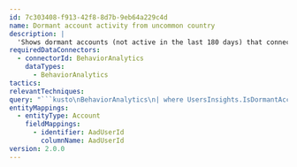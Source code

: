 ```yaml
---
id: 7c303408-f913-42f8-8d7b-9eb64a229c4d
name: Dormant account activity from uncommon country
description: |
  'Shows dormant accounts (not active in the last 180 days) that connect from a country for the first time and the country is uncommon in the tenant or is the first time the ISP is used.'
requiredDataConnectors:
  - connectorId: BehaviorAnalytics
    dataTypes:
      - BehaviorAnalytics
tactics:
relevantTechniques:
query: "```kusto\nBehaviorAnalytics\n| where UsersInsights.IsDormantAccount == True\n| where ActivityInsights.FirstTimeUserConnectedFromCountry == True\n| where ActivityInsights.CountryUncommonlyConnectedFromInTenant == True \n  or ActivityInsights.FirstTimeConnectionViaISPInTenant == True\n| extend AadUserId = UsersInsights.AccountObjectID\n| extend Account_0_AadUserId = AadUserId\n```"
entityMappings:
  - entityType: Account
    fieldMappings:
      - identifier: AadUserId
        columnName: AadUserId
version: 2.0.0
---
```


